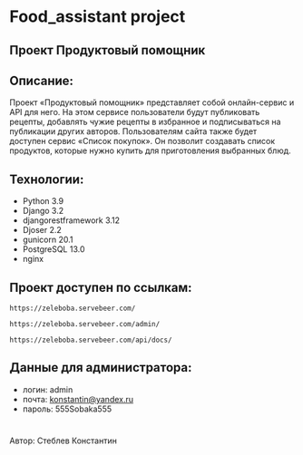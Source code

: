 # Food_assistant project
## Проект Продуктовый помощник

## Описание:
Проект «Продуктовый помощник» представляет собой онлайн-сервис и API для него. На этом сервисе пользователи будут публиковать рецепты,
добавлять чужие рецепты в избранное и подписываться на публикации других авторов.
Пользователям сайта также будет доступен сервис «Список покупок». 
Он позволит создавать список продуктов, которые нужно купить для приготовления выбранных блюд.

## Технологии:
- Python 3.9
- Django 3.2
- djangorestframework 3.12
- Djoser 2.2
- gunicorn 20.1
- PostgreSQL 13.0
- nginx

## Проект доступен по ссылкам:
```
https://zeleboba.servebeer.com/
```
```
https://zeleboba.servebeer.com/admin/
```
```
https://zeleboba.servebeer.com/api/docs/
```

## Данные для администратора:
- логин: admin
- почта: konstantin@yandex.ru 
- пароль: 555Sobaka555

#
Автор: Стеблев Константин
